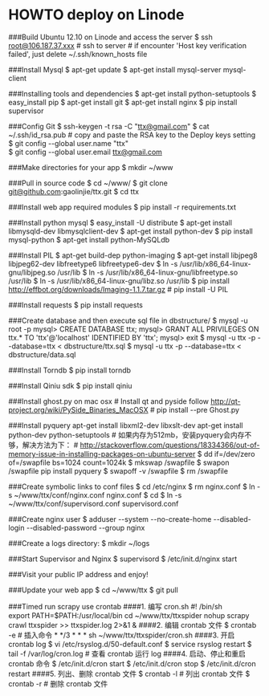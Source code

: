 HOWTO deploy on Linode
======================

###Build Ubuntu 12.10 on Linode and access the server
	$ ssh root@106.187.37.xxx
	# ssh to server
	# if encounter 'Host key verification failed', just delete ~/.ssh/known_hosts file

###Install Mysql
	$ apt-get update
	$ apt-get install mysql-server mysql-client

###Installing tools and dependencies
	$ apt-get install python-setuptools
	$ easy_install pip
	$ apt-get install git
	$ apt-get install nginx
	$ pip install supervisor

###Config Git
	$ ssh-keygen -t rsa -C "ttx@gmail.com"
	$ cat ~/.ssh/id_rsa.pub
	# copy and paste the RSA key to the Deploy keys setting
	$ git config --global user.name "ttx"  
	$ git config --global user.email ttx@gmail.com  

###Make directories for your app
	$ mkdir ~/www

###Pull in source code
	$ cd ~/www/
	$ git clone git@github.com:gaolinjie/ttx.git
	$ cd ttx

###Install web app required modules
	$ pip install -r requirements.txt

###Install python mysql
	$ easy_install -U distribute
	$ apt-get install libmysqld-dev libmysqlclient-dev
    $ apt-get install python-dev
	$ pip install mysql-python
	$ apt-get install python-MySQLdb

###Install PIL
	$ apt-get build-dep python-imaging
	$ apt-get install libjpeg8 libjpeg62-dev libfreetype6 libfreetype6-dev
	$ ln -s /usr/lib/x86_64-linux-gnu/libjpeg.so /usr/lib
	$ ln -s /usr/lib/x86_64-linux-gnu/libfreetype.so /usr/lib
	$ ln -s /usr/lib/x86_64-linux-gnu/libz.so /usr/lib
	$ pip install http://effbot.org/downloads/Imaging-1.1.7.tar.gz
	# pip install -U PIL

###Install requests
	$ pip install requests

###Create database and then execute sql file in dbstructure/
	$ mysql -u root -p
	mysql> CREATE DATABASE ttx;
	mysql> GRANT ALL PRIVILEGES ON ttx.* TO 'ttx'@'localhost' IDENTIFIED BY 'ttx';
	mysql> exit
	$ mysql -u ttx -p --database=ttx < dbstructure/ttx.sql
	$ mysql -u ttx -p --database=ttx < dbstructure/data.sql

###Install Torndb
    $ pip install torndb

###Install Qiniu sdk
    $ pip install qiniu

###Install ghost.py on mac osx
	# Install qt and pyside follow http://qt-project.org/wiki/PySide_Binaries_MacOSX
	# pip install --pre Ghost.py

###Install pyquery
    apt-get install libxml2-dev libxslt-dev
    apt-get install python-dev python-setuptools
    # 如果内存为512mb，安装pyquery会内存不够，解决方法为下：
    # http://stackoverflow.com/questions/18334366/out-of-memory-issue-in-installing-packages-on-ubuntu-server
    $ dd if=/dev/zero of=/swapfile bs=1024 count=1024k
    $ mkswap /swapfile
    $ swapon /swapfile
    pip install pyquery
    $ swapoff -v /swapfile
    $ rm /swapfile

###Create symbolic links to conf files
	$ cd /etc/nginx
	$ rm nginx.conf
	$ ln -s ~/www/ttx/conf/nginx.conf nginx.conf
	$ cd
	$ ln -s ~/www/ttx/conf/supervisord.conf supervisord.conf  

###Create nginx user
	$ adduser --system --no-create-home --disabled-login --disabled-password --group nginx

###Create a logs directory:
	$ mkdir ~/logs

###Start Supervisor and Nginx
	$ supervisord
	$ /etc/init.d/nginx start

###Visit your public IP address and enjoy!

###Update your web app
	$ cd ~/www/ttx
	$ git pull

###Timed run scrapy use crontab
####1. 编写 cron.sh
	#! /bin/sh                     
	export PATH=$PATH:/usr/local/bin
	cd ~/www/ttx/ttxspider
	nohup scrapy crawl ttxspider >> ttxspider.log 2>&1 &
####2. 编辑 crontab 文件
	$ crontab -e
	# 插入命令 * */3 * * *  sh ~/www/ttx/ttxspider/cron.sh
####3. 开启 crontab log
	$ vi /etc/rsyslog.d/50-default.conf 
	$ service rsyslog  restart
	$ tail -f /var/log/cron.log
	# 查看 crontab 运行 log
####4. 启动、停止和重启 crontab 命令
	$ /etc/init.d/cron start
	$ /etc/init.d/cron stop
	$ /etc/init.d/cron restart
####5. 列出、删除 crontab 文件
	$ crontab -l
	# 列出 crontab 文件
	$ crontab -r
	# 删除 crontab 文件
